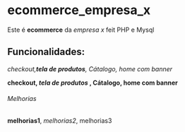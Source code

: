# ecommerce_empresa_x
Este é **ecommerce** da *empresa x* feit PHP e Mysql

## Funcionalidades:
_checkout,**tela de produtos**, Cátalogo, home com banner_

**checkout, _tela de produtos_ , Cátalogo, home com banner**

###### Melhorias
__melhorias1__, _melhorias2_, melhorias3